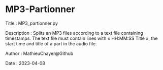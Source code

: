 # MP3-Partionner

Title       : MP3_partionner.py

Description : Splits an MP3 files according to a text file containing timestamps.
              The text file must contain lines with « HH:MM:SS Title », the start time and title of
              a part in the audio file.
              
Author      : MathieuChayer@Github

Date        : 2023-04-08

